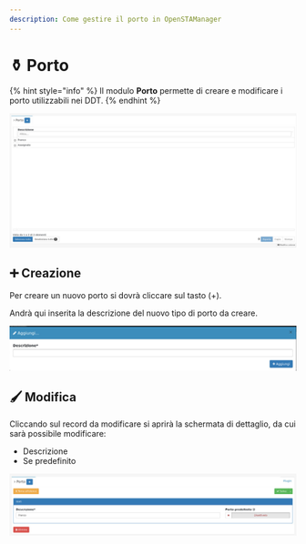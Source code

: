 ```yaml
---
description: Come gestire il porto in OpenSTAManager
---
```


# ⚱ Porto

{% hint style="info" %}
Il modulo **Porto** permette di creare e modificare i porto utilizzabili nei DDT.
{% endhint %}

![](<../../../../.gitbook/assets/image (90).png>)

## ➕ Creazione

Per creare un nuovo porto si dovrà cliccare sul tasto (+).

Andrà qui inserita la descrizione del nuovo tipo di porto da creare.

![](<../../../../.gitbook/assets/image (80).png>)

## 🖌️ Modifica

Cliccando sul record da modificare si aprirà la schermata di dettaglio, da cui sarà possibile modificare:

* Descrizione
* Se predefinito

![](<../../../../.gitbook/assets/image (247).png>)
